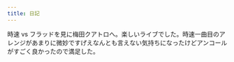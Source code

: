 ```yaml
---
title: 日記
---
```


時速 vs フラッドを見に梅田クアトロへ。楽しいライブでした。時速一曲目のアレンジがあまりに微妙ですげえなんとも言えない気持ちになったけどアンコールがすごく良かったので満足した。